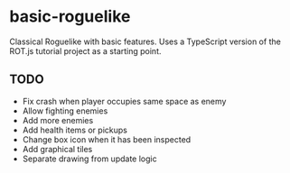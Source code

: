 # basic-roguelike

Classical Roguelike with basic features. Uses a TypeScript version of the ROT.js tutorial project as a starting point.

## TODO

* Fix crash when player occupies same space as enemy
* Allow fighting enemies
* Add more enemies
* Add health items or pickups
* Change box icon when it has been inspected
* Add graphical tiles
* Separate drawing from update logic
